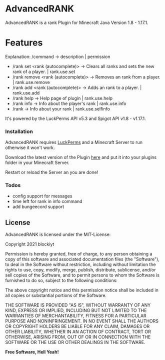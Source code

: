 # AdvancedRANK
AdvancedRANK is a rank Plugin for Minecraft Java Version 1.8 - 1.17.1.

# Features
Explanation: /command -> description | permission

  - /rank set <player> <rank (autocomplete)> -> Clears all ranks and sets the new rank of a player. | rank.use.set
  - /rank remove <player> <rank (autocomplete)> -> Removes an rank from a player. | rank.use.remove
  - /rank add <player> <rank (autocomplete)> -> Adds an rank to a player. | rank.use.add
  - /rank help -> Help page of plugin | rank.use.help
  - /rank info <player> -> Info about the player's rank | rank.use.info
  - /rank -> Info about your rank | rank.use.selfinfo
  
It's powered by the LuckPerms API v5.3 and Spigot API v1.8 - v1.17.1.


### Installation

AdvancedRANK requires [LuckPerms](https://luckperms.net) and a Minecraft Server to run otherwise it won't work.

Download the latest version of the Plugin [here](https://github.com/blockiyt/advancedrank/releases) and put it into your plugins folder in your Minecraft Server.

Restart or reload the Server an you are done!

### Todos

 - config support for messages
 - time left for rank in info command
 - add bungeecord support

License
----

AdvancedRANK is licensed under the MIT-License:

Copyright 2021 blockiyt

Permission is hereby granted, free of charge, to any person obtaining a copy of this software and associated documentation files (the "Software"), to deal in the Software without restriction, including without limitation the rights to use, copy, modify, merge, publish, distribute, sublicense, and/or sell copies of the Software, and to permit persons to whom the Software is furnished to do so, subject to the following conditions:

The above copyright notice and this permission notice shall be included in all copies or substantial portions of the Software.

THE SOFTWARE IS PROVIDED "AS IS", WITHOUT WARRANTY OF ANY KIND, EXPRESS OR IMPLIED, INCLUDING BUT NOT LIMITED TO THE WARRANTIES OF MERCHANTABILITY, FITNESS FOR A PARTICULAR PURPOSE AND NONINFRINGEMENT. IN NO EVENT SHALL THE AUTHORS OR COPYRIGHT HOLDERS BE LIABLE FOR ANY CLAIM, DAMAGES OR OTHER LIABILITY, WHETHER IN AN ACTION OF CONTRACT, TORT OR OTHERWISE, ARISING FROM, OUT OF OR IN CONNECTION WITH THE SOFTWARE OR THE USE OR OTHER DEALINGS IN THE SOFTWARE.

**Free Software, Hell Yeah!**
